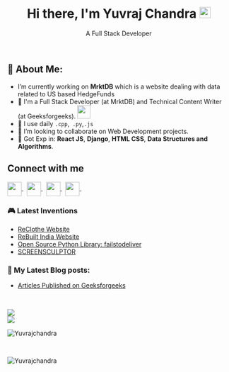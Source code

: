 <h1 align="center">Hi there, I'm Yuvraj Chandra <img src="https://media.giphy.com/media/hvRJCLFzcasrR4ia7z/giphy.gif" width="25px"></h1>  
  
<p align="center">A Full Stack Developer</p>

<br/>


## 🤵 About Me:
- I’m currently working on **MrktDB** which is a website dealing with data related to US based HedgeFunds
- 🏦 I'm a Full Stack Developer (at MrktDB) and Technical Content Writer (at Geeksforgeeks).
      <img src="https://media.giphy.com/media/WUlplcMpOCEmTGBtBW/giphy.gif" width="30">
- 🤔 I use daily `.cpp`,` .py`,`.js`
- 👯 I’m looking to collaborate on Web Development projects.  
- 💬 Got Exp in: **React JS**, **Django**, **HTML CSS**, **Data Structures and Algorithms**.

## Connect with me
  
<a href="https://www.linkedin.com/in/yuvraj-c-398465126/">
  <img align="center" height="32" width="32" src="https://cdn.jsdelivr.net/npm/simple-icons@v3/icons/linkedin.svg" />
</a>
&nbsp;
<a href="mailto:Singhyuvraj179@gmail.com">
  <img align="center" height="32" width="32" src="https://cdn.jsdelivr.net/npm/simple-icons@v3/icons/gmail.svg" />
</a>
&nbsp;
<a href="https://auth.geeksforgeeks.org/user/yuvraj_chandra/profile">
  <img align="center" height="32" width="32" src="https://cdn.jsdelivr.net/npm/simple-icons@3.0.1/icons/geeksforgeeks.svg" />
</a>
&nbsp;
<a href="https://leetcode.com/Yuvraj21/">
  <img align="center" height="32" width="32" src="https://cdn.jsdelivr.net/npm/simple-icons@v3/icons/leetcode.svg" />
</a>
&nbsp;
  
### 🎮 Latest Inventions
- [ReClothe Website](https://reclothe.webflow.io/)
- [ReBuilt India Website](https://rebuiltindia.com/)
- [Open Source Python Library: failstodeliver](https://pypi.org/project/failstodeliver/)
- [SCREENSCULPTOR](https://screensculptor.webflow.io/)

### 📕 My Latest Blog posts:
- [Articles Published on Geeksforgeeks](https://auth.geeksforgeeks.org/user/yuvraj_chandra/articles)

<br /> 

![](https://komarev.com/ghpvc/?username=Yuvrajchandra)  
![](https://hit.yhype.me/github/profile?user_id=53931942)
  
<p><img src="https://github-readme-stats.vercel.app/api/top-langs/?username=Yuvrajchandra&layout=compact&count_private=true&theme=vue-dark" alt="Yuvrajchandra" /></p> 
  
<br />

<p><img src="https://github-readme-stats.vercel.app/api?username=Yuvrajchandra&show_icons=true&include_all_commits=true&count_private=true&theme=vue-dark" alt="Yuvrajchandra" /></p>

